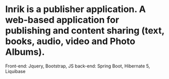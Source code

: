 # Inrik is a publisher application. A web-based application for publishing and content sharing (text, books, audio, video and Photo Albums). 
Front-end: Jquery, Bootstrap, JS 
back-end: Spring Boot, Hibernate 5, Liquibase


